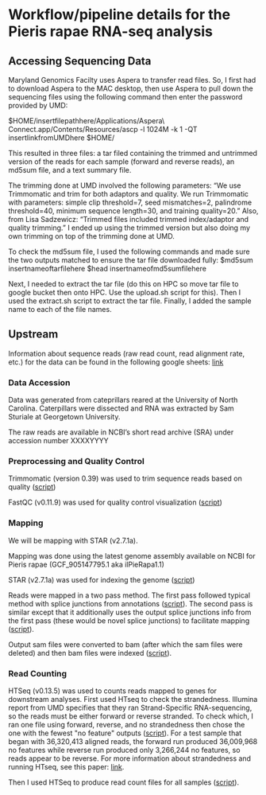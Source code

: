 # Workflow/pipeline details for the Pieris rapae RNA-seq analysis

## Accessing Sequencing Data 
Maryland Genomics Facilty uses Aspera to transfer read files. So, I first had to download Aspera to the MAC desktop, then use Aspera to pull down the sequencing files using the following command then enter the password provided by UMD:

$HOME/insertfilepathhere/Applications/Aspera\ Connect.app/Contents/Resources/ascp -l 1024M -k 1 -QT insertlinkfromUMDhere $HOME/<filepath>

This resulted in three files: a tar filed containing the trimmed and untrimmed version of the reads for each sample (forward and reverse reads), an md5sum file, and a text summary file. 

The trimming done at UMD involved the following parameters: “We use Trimmomatic and trim for both adaptors and quality. We run Trimmomatic with parameters: simple clip threshold=7, seed mismatches=2, palindrome threshold=40, minimum sequence length=30, and training quality=20.” Also, from Lisa Sadzewicz: “Trimmed files included trimmed index/adaptor and quality trimming.” I ended up using the trimmed version but also doing my own trimming on top of the trimming done at UMD.

To check the md5sum file, I used the following commands and made sure the two outputs matched to ensure the tar file downloaded fully:
$md5sum insertnameoftarfilehere
$head insertnameofmd5sumfilehere 

Next, I needed to extract the tar file (do this on HPC so move tar file to google bucket then onto HPC. Use the upload.sh script for this). Then I used the extract.sh script to extract the tar file. Finally, I added the sample name to each of the file names. 


## Upstream 
Information about sequence reads (raw read count, read alignment rate, etc.) for the data can be found in the following google sheets: [link](https://docs.google.com/spreadsheets/d/1QJW4FL8r60wM-CdHDC86XxDxcfvSClsfac3ZJPZFG60/edit#gid=0)

### Data Accession
Data was generated from cateprillars reared at the University of North Carolina. Caterpillars were dissected and RNA was extracted by Sam Sturiale at Georgetown University.

The raw reads are available in NCBI’s short read archive (SRA) under accession number XXXXYYYY

### Preprocessing and Quality Control
Trimmomatic (version 0.39) was used to trim sequence reads based on quality ([script](https://github.com/samstur/P_rapae_RNASeq/blob/main/trim.sh))

FastQC (v0.11.9) was used for quality control visualization ([script](https://github.com/samstur/P_rapae_RNASeq/blob/main/fastqc.sh))

### Mapping
We will be mapping with STAR (v2.7.1a).

Mapping was done using the latest genome assembly available on NCBI for Pieris rapae (GCF_905147795.1 aka ilPieRapa1.1)

STAR (v2.7.1a) was used for indexing the genome ([script](https://github.com/samstur/P_rapae_RNASeq/blob/main/STAR_genomeIndex.sh))

Reads were mapped in a two pass method. The first pass followed typical method with splice junctions from annotations ([script](https://github.com/samstur/P_rapae_RNASeq/blob/main/STAR_mapping.sh)). The second pass is similar except that it additionally uses the output splice junctions info from the first pass (these would be novel splice junctions) to facilitate mapping ([script](https://github.com/samstur/P_rapae_RNASeq/blob/main/STAR_mapping_twopass.sh)). 

Output sam files were converted to bam (after which the sam files were deleted) and then bam files were indexed ([script](https://github.com/samstur/P_rapae_RNASeq/blob/main/sam2bam.sh)).

### Read Counting
HTSeq (v0.13.5) was used to counts reads mapped to genes for downstream analyses.
First used HTseq to check the strandedness. Illumina report from UMD specifies that they ran Strand-Specific RNA-sequencing, so the reads must be either forward or reverse stranded. To check which, I ran one file using forward, reverse, and no strandedness then chose the one with the fewest "no feature" outputs ([script](https://github.com/samstur/P_rapae_RNASeq/blob/main/htseq_stranded_test.sh)). For a test sample that began with 36,320,413 aligned reads, the forward run produced 36,009,968 no features while reverse run produced only 3,266,244 no features, so reads appear to be reverse. For more information about strandedness and running HTseq, see this paper: [link](https://academic.oup.com/bfg/article/19/5-6/339/5837822?login=false).

Then I used HTSeq to produce read count files for all samples ([script](https://github.com/samstur/P_rapae_RNASeq/blob/main/htseq.sh)).

